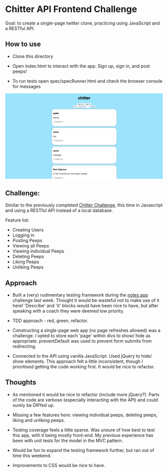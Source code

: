 # Chitter API Frontend Challenge

Goal: to create a single-page twitter clone, practicing using JavaScript and a RESTful API.

## How to use

* Clone this directory

* Open index.html to interact with the app. Sign up, sign in, and post peeps!

* To run tests open spec/specRunner.html and check the browser console for messages

![screenshot](./images/screenshot.png)

## Challenge:

Similar to the previously completed [Chitter Challenge](https://github.com/LaurenceTaylor/chitter-challenge), this time in Javascript and using a RESTful API instead of a local database.

Feature list:

* Creating Users
* Logging in
* Posting Peeps
* Viewing all Peeps
* Viewing individual Peeps
* Deleting Peeps
* Liking Peeps
* Unliking Peeps

## Approach

* Built a (very) rudimentary testing framework during the [notes app](https://github.com/n3ttl3t/notes_js) challenge last week. Thought it would be wasteful not to make use of it here! 'Describe' and 'it' blocks would have been nice to have, but after speaking with a coach they were deemed low priority.

* TDD approach - red, green, refactor.

* Constructing a single-page web app (no page refreshes allowed) was a challenge. I opted to store each 'page' within divs to show/ hide as appropriate. preventDefault was used to prevent form submits from redirecting.

* Connected to the API using vanilla JavaScript. Used jQuery to hide/ show elements. This approach felt a little inconsistent, though I prioritised getting the code working first. It would be nice to refactor.

## Thoughts

* As mentioned it would be nice to refactor (include more jQuery?). Parts of the code are verbose (especially interacting with the API) and could surely be DRYed up.

* Missing a few features here: viewing individual peeps, deleting peeps, liking and unliking peeps.

* Testing coverage feels a little sparse. Was unsure of how best to test this app, with it being mostly front-end. My previous experience has been with unit tests for the model in the MVC pattern.

* Would be fun to expand the testing framework further, but ran out of time this weekend.

* Improvements to CSS would be nice to have.

